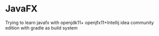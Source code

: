 # JavaFX
Trying to learn javafx with openjdk11+ openjfx11+Intellij idea community edition with gradle as build system
